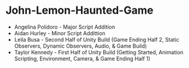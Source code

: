 # John-Lemon-Haunted-Game
- Angelina Polidoro - Major Script Addition
- Aidan Hurley - Minor Script Addittion
- Leila Busa - Second Half of Unity Build (Game Ending Half 2, Static Observers, Dynamic Observers, Audio, & Game Build)
- Taylor Kennedy - First Half of Unity Build (Getting Started, Animation Scripting, Environment, Camera, & Game Ending Half 1)
